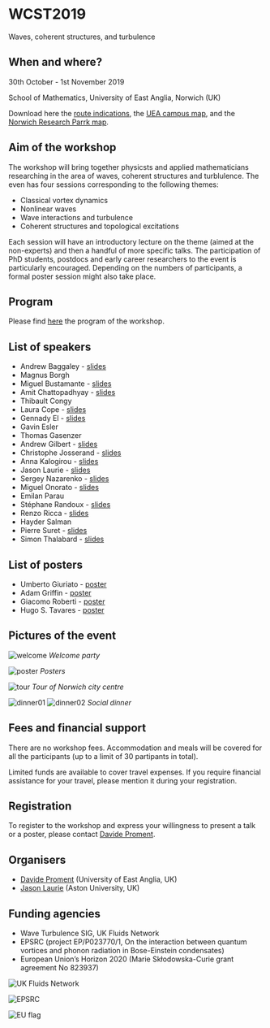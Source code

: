 # WCST2019
Waves, coherent structures, and turbulence

## When and where?
30th October - 1st November 2019

School of Mathematics, University of East Anglia, Norwich (UK)

Download here the [route indications](./routes.pdf), the [UEA campus map](./UEACampusMap.pdf), and the [Norwich Research Parrk map](./NRPMap.pdf). 

## Aim of the workshop
The workshop will bring together physicsts and applied mathematicians researching in the area of waves, coherent structures and turblulence. The even has four sessions corresponding to the following themes:
- Classical vortex dynamics
- Nonlinear waves
- Wave interactions and turbulence
- Coherent structures and topological excitations

Each session will have an introductory lecture on the theme (aimed at the non-experts) and then a handful of more specific talks.
The participation of PhD students, postdocs and early career researchers to the event is particularly encouraged.
Depending on the numbers of participants, a formal poster session might also take place.

## Program
Please find [here](./program.pdf) the program of the workshop.

## List of speakers
- Andrew Baggaley - [slides](slides/Baggaley.pdf)
- Magnus Borgh
- Miguel Bustamante - [slides](slides/Bustamante.pdf)
- Amit Chattopadhyay - [slides](slides/Chattopadhyay.pdf)
- Thibault Congy
- Laura Cope - [slides](slides/Cope.pdf)
- Gennady El - [slides](slides/El.pdf)
- Gavin Esler
- Thomas Gasenzer
- Andrew Gilbert - [slides](slides/Gilbert.pdf)
- Christophe Josserand - [slides](slides/Josserand.pdf)
- Anna Kalogirou - [slides](slides/Kalogirou.pdf)
- Jason Laurie - [slides](slides/Laurie.pdf)
- Sergey Nazarenko - [slides](slides/Nazarenko.pdf)
- Miguel Onorato - [slides](slides/Onorato.pdf)
- Emilan Parau
- Stéphane Randoux - [slides](slides/Randoux.pdf)
- Renzo Ricca - [slides](slides/Ricca.pdf)
- Hayder Salman
- Pierre Suret - [slides](slides/Suret.pdf)
- Simon Thalabard - [slides](slides/Thalabard.pdf)

## List of posters
- Umberto Giuriato - [poster](posters/Giuriato.pdf)
- Adam Griffin - [poster](posters/Griffin.pdf)
- Giacomo Roberti - [poster](posters/Roberti.pdf)
- Hugo S. Tavares - [poster](posters/Tavares.pdf)

## Pictures of the event
![](./pictures/welcome.jpg "welcome")
_Welcome party_

![](./pictures/poster.jpg "poster")
_Posters_

![](./pictures/tour.jpg "tour")
_Tour of Norwich city centre_

![](./pictures/dinner01.jpg "dinner01")
![](./pictures/dinner02.jpg "dinner02")
_Social dinner_

## Fees and financial support
There are no workshop fees. 
Accommodation and meals will be covered for all the participants (up to a limit of 30 partipants in total).

Limited funds are available to cover travel expenses.
If you require financial assistance for your travel, please mention it during your registration.

## Registration
To register to the workshop and express your willingness to present a talk or a poster, please contact [Davide Proment](mailto:d.proment@uea.ac.uk).

## Organisers
- [Davide Proment](http://davideproment.pythonanywhere.com) (University of East Anglia, UK)
- [Jason Laurie](http://www.jasonlaurie.com/) (Aston University, UK)

## Funding agencies
- Wave Turbulence SIG, UK Fluids Network
- EPSRC (project EP/P023770/1, On the interaction between quantum vortices and phonon radiation in Bose-Einstein condensates)
- European Union’s Horizon 2020 (Marie Skłodowska-Curie grant agreement No 823937)

![](https://github.com/davideproment/WCST2019/raw/master/UKFluidsNetwork.png "UK Fluids Network")

![](https://github.com/davideproment/WCST2019/raw/master/EPSRC.png "EPSRC")

![](https://github.com/davideproment/WCST2019/raw/master/flag_yellow.png "EU flag")

